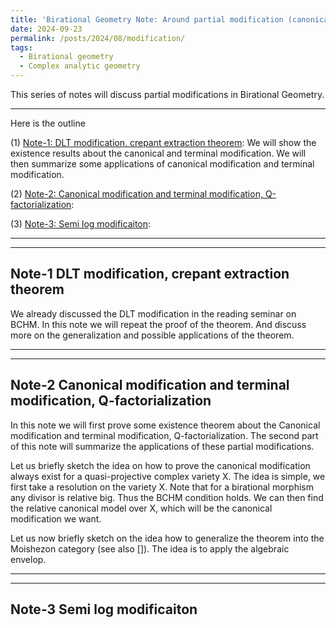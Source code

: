 ```yaml
---
title: 'Birational Geometry Note: Around partial modification (canonical, Q-factorial, DLT modification)'
date: 2024-09-23
permalink: /posts/2024/08/modification/
tags:
  - Birational geometry
  - Complex analytic geometry
---
```


This series of notes will discuss partial modifications in Birational Geometry. 



----
Here is the outline


(1) [Note-1: DLT modification, crepant extraction theorem](https://yilimath.github.io/files/Birational/BCHM/DLTModification.pdf): We will show the existence results about the canonical and terminal modification. We will then summarize some applications of canonical modification and terminal modification. 


(2) [Note-2: Canonical modification and terminal modification, Q-factorialization](https://yilimath.github.io/files/Birational/BCHM/CanonicalTerminalModification.pdf): 

(3) [Note-3: Semi log modificaiton](): 


----
----
## Note-1 DLT modification, crepant extraction theorem

We already discussed the DLT modification in the reading seminar on BCHM. In this note we will repeat the proof of the theorem. And discuss more on the generalization and possible applications of the theorem.



---
---
## Note-2 Canonical modification and terminal modification, Q-factorialization

In this note we will first prove some existence theorem about the Canonical modification and terminal modification, Q-factorialization. The second part of this note will summarize the applications of these partial modifications.

Let us briefly sketch the idea on how to prove the canonical modification always exist for a quasi-projective complex variety X. The idea is simple, we first take a resolution on the variety X. Note that for a birational morphism any divisor is relative big. Thus the BCHM condition holds. We can then find the relative canonical model over X, which will be the canonical modification we want.

Let us now briefly sketch on the idea how to generalize the theorem into the Moishezon category (see also []). The idea is to apply the algebraic envelop. 

---
---
## Note-3 Semi log modificaiton

